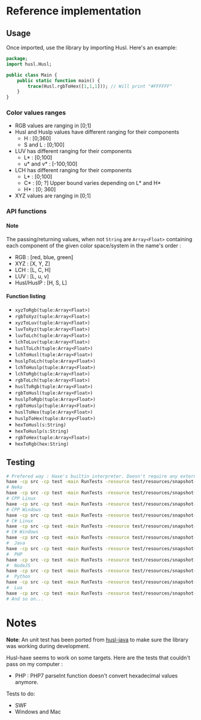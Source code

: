 # Reference implementation

## Usage
Once imported, use the library by importing Husl. Here's an example:

```haxe
package;
import husl.Husl;

public class Main {
    public static function main() {
        trace(Husl.rgbToHex([1,1,1])); // Will print "#FFFFFF"
    }
}
```

### Color values ranges
- RGB values are ranging in [0;1]
- Husl and Huslp values have different ranging for their components
    - H : [0;360]
    - S and L : [0;100]
- LUV has different ranging for their components
    - L* : [0;100]
    - u* and v* : [-100;100]
- LCH has different ranging for their components
    - L* : [0;100]
    - C* : [0; ?] Upper bound varies depending on L* and H*
    - H* : [0; 360]
- XYZ values are ranging in [0;1]

### API functions

#### Note
The passing/returning values, when not `String` are `Array<Float>` containing each component of the given color space/system in the name's order :
- RGB : [red, blue, green]
- XYZ : [X, Y, Z]
- LCH : [L, C, H]
- LUV : [L, u, v]
- Husl/HuslP : [H, S, L]

#### Function listing
- `xyzToRgb(tuple:Array<Float>)`
- `rgbToXyz(tuple:Array<Float>)`
- `xyzToLuv(tuple:Array<Float>)`
- `luvToXyz(tuple:Array<Float>)`
- `luvToLch(tuple:Array<Float>)`
- `lchToLuv(tuple:Array<Float>)`
- `huslToLch(tuple:Array<Float>)`
- `lchToHusl(tuple:Array<Float>)`
- `huslpToLch(tuple:Array<Float>)`
- `lchToHuslp(tuple:Array<Float>)`
- `lchToRgb(tuple:Array<Float>)`
- `rgbToLch(tuple:Array<Float>)`
- `huslToRgb(tuple:Array<Float>)`
- `rgbToHusl(tuple:Array<Float>)`
- `huslpToRgb(tuple:Array<Float>)`
- `rgbToHuslp(tuple:Array<Float>)`
- `huslToHex(tuple:Array<Float>)`
- `huslpToHex(tuple:Array<Float>)`
- `hexToHusl(s:String)`
- `hexToHuslp(s:String)`
- `rgbToHex(tuple:Array<Float>)`
- `hexToRgb(hex:String)`

## Testing

```sh
# Prefered way : Haxe's builtin interpreter. Doesn't require any external libs to execute the tests.
haxe -cp src -cp test -main RunTests -resource test/resources/snapshot-rev4.json@snapshot-rev4 --interp
# Neko
haxe -cp src -cp test -main RunTests -resource test/resources/snapshot-rev4.json@snapshot-rev4 -x bin/neko/RunTests.n
# CPP Linux
haxe -cp src -cp test -main RunTests -resource test/resources/snapshot-rev4.json@snapshot-rev4 -cpp bin/cpp -cmd bin/cpp/RunTests
# CPP Windows
haxe -cp src -cp test -main RunTests -resource test/resources/snapshot-rev4.json@snapshot-rev4 -cpp bin/cpp -cmd bin/cpp/RunTests.exe
# C# Linux
haxe -cp src -cp test -main RunTests -resource test/resources/snapshot-rev4.json@snapshot-rev4 -cs bin/cs -cmd mono bin/cs/RunTests.exe
# C# Windows
haxe -cp src -cp test -main RunTests -resource test/resources/snapshot-rev4.json@snapshot-rev4 -cs bin/cs -cmd bin/cs/RunTests.exe
#  Java
haxe -cp src -cp test -main RunTests -resource test/resources/snapshot-rev4.json@snapshot-rev4 -java bin/java -cmd java -jar bin/java/RunTests.jar
#  PHP
haxe -cp src -cp test -main RunTests -resource test/resources/snapshot-rev4.json@snapshot-rev4 -php bin/php -cmd php bin/php/index.php
#  NodeJS
haxe -cp src -cp test -main RunTests -resource test/resources/snapshot-rev4.json@snapshot-rev4 -js bin/js/RunTests.js -cmd node bin/js/RunTests.js
#  Python
haxe -cp src -cp test -main RunTests -resource test/resources/snapshot-rev4.json@snapshot-rev4 -python bin/python/RunTests.py -cmd python bin/python/RunTests.py
#  Lua
haxe -cp src -cp test -main RunTests -resource test/resources/snapshot-rev4.json@snapshot-rev4 -lua bin/lua/RunTests.lua -cmd lua bin/lua/RunTests.lua
# And so on...
```


# Notes
**Note**: An unit test has been ported from [husl-java] to make sure the library was working during development.

Husl-haxe seems to work on some targets. Here are the tests that couldn't pass on my computer :
- PHP : PHP7 parseInt function doesn't convert hexadecimal values anymore.

Tests to do:
- SWF
- Windows and Mac

[husl-java]: https://github.com/husl-colors/husl-java

